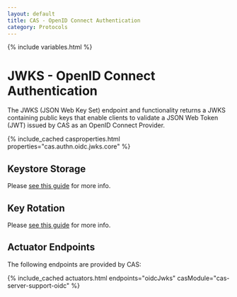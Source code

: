```yaml
---
layout: default
title: CAS - OpenID Connect Authentication
category: Protocols
---
```

{% include variables.html %}

# JWKS - OpenID Connect Authentication

The JWKS (JSON Web Key Set) endpoint and functionality returns a JWKS containing public keys that enable 
clients to validate a JSON Web Token (JWT) issued by CAS as an OpenID Connect Provider.

{% include_cached casproperties.html properties="cas.authn.oidc.jwks.core" %}

## Keystore Storage
       
Please [see this guide](OIDC-Authentication-JWKS-Storage.html) for more info.

## Key Rotation

Please [see this guide](OIDC-Authentication-JWKS-Rotation.html) for more info.

## Actuator Endpoints

The following endpoints are provided by CAS:

{% include_cached actuators.html endpoints="oidcJwks" casModule="cas-server-support-oidc" %}
